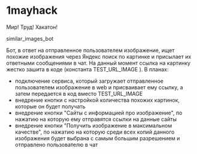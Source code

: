 # 1mayhack
Мир! Труд! Хакатон!

similar_images_bot

Бот, в ответ на отправленное пользователем изображение, ищет похожие изображения через Яндекс поиск по картинке и присылает их ответными сообщениями в чат. На данный момент ссылка на картинку жестко зашита в коде (константа TEST_URL_IMAGE ).
В планах:
- подключение сервиса, который загружает отправленное пользователем изображение в web и присваивает ему ссылку, а затем передается в код вместо TEST_URL_IMAGE
- внедрение кнопки с настройкой количества похожих картинок, которые он будет получать
- внедрение кнопки "Сайты с информацией про изображение", по нажатию на которую ему отправятся ссылки на данные сайты 
- внедрение кнопки "Получить изображение в максимальном качестве", по нажатию на которую среди всех копий данного изображения будет выбрана с самым большим разрешением и отправлено пользователю в чат
